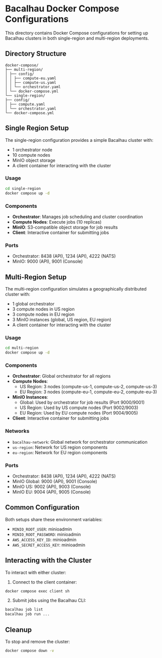 # Bacalhau Docker Compose Configurations

This directory contains Docker Compose configurations for setting up Bacalhau clusters in both single-region and multi-region deployments.

## Directory Structure

```
docker-compose/
├── multi-region/
│ ├── config/
│ │ ├── compute-eu.yaml
│ │ ├── compute-us.yaml
│ │ └── orchestrator.yaml
│ └── docker-compose.yml
└── single-region/
├── config/
│ ├── compute.yaml
│ └── orchestrator.yaml
└── docker-compose.yml
```

## Single Region Setup

The single-region configuration provides a simple Bacalhau cluster with:

- 1 orchestrator node
- 10 compute nodes
- MinIO object storage
- A client container for interacting with the cluster

### Usage

```bash
cd single-region
docker compose up -d
```

### Components

- **Orchestrator**: Manages job scheduling and cluster coordination
- **Compute Nodes**: Execute jobs (10 replicas)
- **MinIO**: S3-compatible object storage for job results
- **Client**: Interactive container for submitting jobs

### Ports

- Orchestrator: 8438 (API), 1234 (API), 4222 (NATS)
- MinIO: 9000 (API), 9001 (Console)

## Multi-Region Setup

The multi-region configuration simulates a geographically distributed cluster with:

- 1 global orchestrator
- 3 compute nodes in US region
- 3 compute nodes in EU region
- 3 MinIO instances (global, US region, EU region)
- A client container for interacting with the cluster

### Usage

```bash
cd multi-region
docker compose up -d
```

### Components

- **Orchestrator**: Global orchestrator for all regions
- **Compute Nodes**:
  - US Region: 3 nodes (compute-us-1, compute-us-2, compute-us-3)
  - EU Region: 3 nodes (compute-eu-1, compute-eu-2, compute-eu-3)
- **MinIO Instances**:
  - Global: Used by orchestrator for job results (Port 9000/9001)
  - US Region: Used by US compute nodes (Port 9002/9003)
  - EU Region: Used by EU compute nodes (Port 9004/9005)
- **Client**: Interactive container for submitting jobs

### Networks

- `bacalhau-network`: Global network for orchestrator communication
- `us-region`: Network for US region components
- `eu-region`: Network for EU region components

### Ports

- Orchestrator: 8438 (API), 1234 (API), 4222 (NATS)
- MinIO Global: 9000 (API), 9001 (Console)
- MinIO US: 9002 (API), 9003 (Console)
- MinIO EU: 9004 (API), 9005 (Console)

## Common Configuration

Both setups share these environment variables:

- `MINIO_ROOT_USER`: minioadmin
- `MINIO_ROOT_PASSWORD`: minioadmin
- `AWS_ACCESS_KEY_ID`: minioadmin
- `AWS_SECRET_ACCESS_KEY`: minioadmin

## Interacting with the Cluster

To interact with either cluster:

1. Connect to the client container:

```bash
docker compose exec client sh
```

2. Submit jobs using the Bacalhau CLI:

```bash
bacalhau job list
bacalhau job run ...
```

## Cleanup

To stop and remove the cluster:

```bash
docker compose down -v
```
